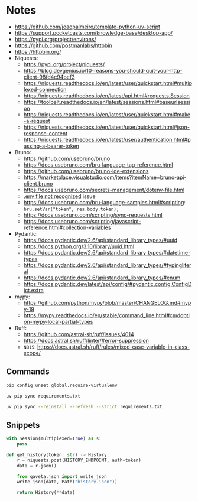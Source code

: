 # Notes

- https://github.com/joaopalmeiro/template-python-uv-script
- https://support.pocketcasts.com/knowledge-base/desktop-app/
- https://pypi.org/project/environs/
- https://github.com/postmanlabs/httpbin
- https://httpbin.org/
- Niquests:
  - https://pypi.org/project/niquests/
  - https://blog.devgenius.io/10-reasons-you-should-quit-your-http-client-98fd4c94bef3
  - https://niquests.readthedocs.io/en/latest/user/quickstart.html#multiplexed-connection
  - https://niquests.readthedocs.io/en/latest/api.html#requests.Session
  - https://toolbelt.readthedocs.io/en/latest/sessions.html#baseurlsession
  - https://niquests.readthedocs.io/en/latest/user/quickstart.html#make-a-request
  - https://niquests.readthedocs.io/en/latest/user/quickstart.html#json-response-content
  - https://niquests.readthedocs.io/en/latest/user/authentication.html#passing-a-bearer-token
- Bruno:
  - https://github.com/usebruno/bruno
  - https://docs.usebruno.com/bru-language-tag-reference.html
  - https://github.com/usebruno/bruno-ide-extensions
  - https://marketplace.visualstudio.com/items?itemName=bruno-api-client.bruno
  - https://docs.usebruno.com/secrets-management/dotenv-file.html
  - [.env file not recognized](https://github.com/usebruno/bruno/issues/1757) issue
  - https://docs.usebruno.com/bru-language-samples.html#scripting: `bru.setVar("token", res.body.token);`
  - https://docs.usebruno.com/scripting/sync-requests.html
  - https://docs.usebruno.com/scripting/javascript-reference.html#collection-variables
- Pydantic:
  - https://docs.pydantic.dev/2.6/api/standard_library_types/#uuid
  - https://docs.python.org/3.10/library/uuid.html
  - https://docs.pydantic.dev/2.6/api/standard_library_types/#datetime-types
  - https://docs.pydantic.dev/2.6/api/standard_library_types/#typingliteral
  - https://docs.pydantic.dev/2.6/api/standard_library_types/#enum
  - https://docs.pydantic.dev/latest/api/config/#pydantic.config.ConfigDict.extra
- mypy:
  - https://github.com/python/mypy/blob/master/CHANGELOG.md#mypy-19
  - https://mypy.readthedocs.io/en/stable/command_line.html#cmdoption-mypy-local-partial-types
- Ruff:
  - https://github.com/astral-sh/ruff/issues/4014
  - https://docs.astral.sh/ruff/linter/#error-suppression
  - `N815`: https://docs.astral.sh/ruff/rules/mixed-case-variable-in-class-scope/

## Commands

```bash
pip config unset global.require-virtualenv
```

```bash
uv pip sync requirements.txt
```

```bash
uv pip sync --reinstall --refresh --strict requirements.txt
```

## Snippets

```python
with Session(multiplexed=True) as s:
    pass
```

```python
def get_history(token: str) -> History:
    r = niquests.post(HISTORY_ENDPOINT, auth=token)
    data = r.json()

    from gaveta.json import write_json
    write_json(data, Path("history.json"))

    return History(**data)
```
